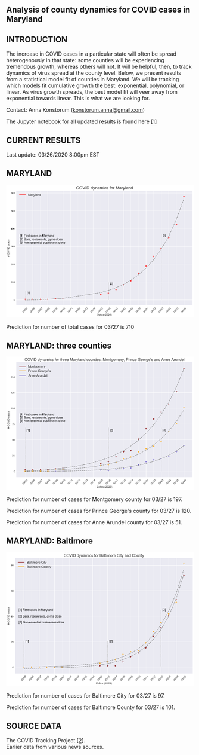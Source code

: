 Analysis of county dynamics for COVID cases in Maryland
------------

INTRODUCTION
------------
The increase in COVID cases in a particular state will often be spread heterogenously in that state: some counties will be experiencing tremendous growth, whereas others will not.  It will be helpful, then, to track dynamics of virus spread at the county level.  Below, we present results from a statistical model fit of counties in Maryland.  We will be tracking which models fit cumulative growth the best: exponential, polynomial, or linear.  As virus growth spreads, the best model fit will veer away from exponential towards linear.  This is what we are looking for.

Contact: Anna Konstorum (konstorum.anna@gmail.com)

The Jupyter notebook for all updated results is found here [[1]](https://github.com/akonstodata/md_county_covid/blob/master/code/MD_COVID_Dynamics.ipynb)

CURRENT RESULTS
------------
Last update: 03/26/2020 8:00pm EST

MARYLAND
------------

![](https://github.com/akonstodata/md_county_covid/blob/master/results/MD_COVID_update.png)

Prediction for number of total cases for 03/27 is 710

MARYLAND: three counties
------------
![](https://github.com/akonstodata/md_county_covid/blob/master/results/MD_COVID_3counties_update.png)

Prediction for number of cases for Montgomery county for 03/27 is 197.

Prediction for number of cases for Prince George's county for 03/27 is 120.

Prediction for number of cases for Anne Arundel county for 03/27 is 51. 

MARYLAND: Baltimore
------------
![](https://github.com/akonstodata/md_county_covid/blob/master/results/MD_COVID_Baltimore_update.png)

Prediction for number of cases for Baltimore City for 03/27 is 97.

Prediction for number of cases for Baltimore County for 03/27 is 101. 

SOURCE DATA
------------
The COVID Tracking Project [[2]](https://covidtracking.com/).  
Earlier data from various news sources.
